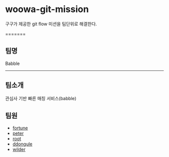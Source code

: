 # woowa-git-mission

구구가 제공한 git flow 미션을 팀단위로 해결한다.

=======

## 팀명

Babble

---

## 팀소개

관심사 기반 빠른 매칭 서비스(babble)

## 팀원

- [fortune](./포츈%20소개.md)
- [peter](./introduce-peter.md)
- [root](./junroot.md)
- [ddongule](./ddongule.md)
- [wilder](./wilder-profile.md)
